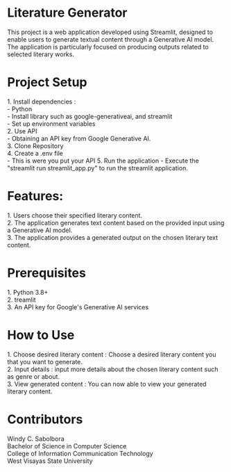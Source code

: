 <h1>Literature Generator</h1>
This project is a web application developed using Streamlit, designed to enable users to generate textual content through a Generative AI model. The application is particularly focused on producing outputs related to selected literary works.

<h1>Project Setup</h1>
            1. Install dependencies : <br> 
                        - Python <br>
                        - Install library such as google-generativeai, and streamlit <br>
                        - Set up environment variables <br>
            2. Use API <br>
                        - Obtaining an API key from Google Generative AI. <br>
            3. Clone Repository <br>
            4. Create a .env file <br>
                        - This is were you put your API
            5. Run the application
                        - Execute the "streamlit run streamlit_app.py" to run the streamlit application.

<h1>Features: </h1>
            1. Users choose their specified literary content. <br>
            2. The application generates text content based on the provided input using a Generative AI model. <br>
            3. The application provides a generated output on the chosen literary text content. <br>

<h1>Prerequisites</h1>
            1. Python 3.8+ <br>
            2. treamlit <br>
            3. An API key for Google's Generative AI services <br>

<h1>How to Use</h1>
            1. Choose desired literary content : Choose a desired literary content you that you want to generate. <br>
            2. Input details : input more details about the chosen literary content such as genre or about. <br>
            3. View generated content : You can now able to view your generated literary content. <br> 

<h1>Contributors</h1>
 Windy C. Sabolbora <br>
 Bachelor of Science in Computer Science <br>
 College of Information Communication Technology <br>
 West Visayas State University
